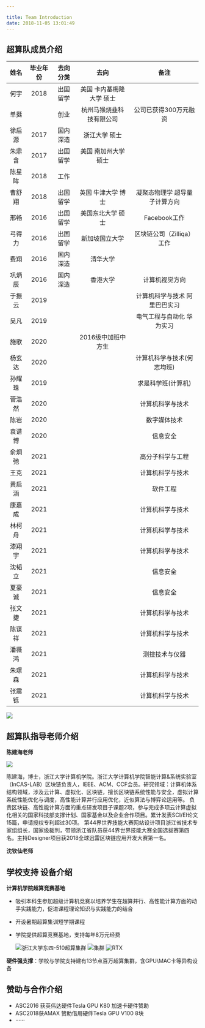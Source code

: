 ```yaml
---

title: Team Introduction
date: 2018-11-05 13:01:49
---
```


## 超算队成员介绍

|  姓名  | 毕业年份 | 去向分类 |             去向              |                备注                 |
| :----: | :------: | :------: | :---------------------------: | :---------------------------------: |
|  何宇  |   2018   | 出国留学 | 美国   卡内基梅隆大学    硕士 |                                     |
|  单挺  |          |   创业   |   杭州马猴烧韭科技有限公司    |        公司已获得300万元融资        |
| 徐启源 |   2017   | 国内深造 |        浙江大学   硕士        |                                     |
| 朱鼎含 |   2017   | 出国留学 |    美国   南加州大学 硕士     |                                     |
| 陈星眸 |   2018   |   工作   |                               |                                     |
| 曹舒翔 |   2018   | 出国留学 |     英国   牛津大学 博士      |   凝聚态物理学 超导量子计算方向    |
|  邢畅  |   2016   | 出国留学 |      美国东北大学   硕士      |         Facebook工作          |
| 弓得力 |   2016   | 出国留学 |        新加坡国立大学         | 区块链公司（Zilliqa）工作 |
|  费翔  |   2016   | 国内深造 |           清华大学            |                                     |
| 巩炳辰 |   2016   | 国内深造 |           香港大学            |         计算机视觉方向          |
| 于振云 |   2019   |          |                               |    计算机科学与技术 阿里巴巴实习 |
|  吴凡  |   2019   |          |                               |       电气工程与自动化   华为实习      |
|  施歌  |   2020   |          |      2016级中加班中方生       |                                     |
| 杨玄达 |   2020   |          |                               |   计算机科学与技术(何志均班)         |
| 孙耀珠 |   2019   |          |                               |        求是科学班(计算机)       |
| 菅浩然 |   2020   |          |                               |        计算机科学与技术            |
|  陈岩  |   2020   |          |                               |          数字媒体技术             |
| 袁谱博 |   2020   |          |                               |           信息安全                |
| 俞炯弛 |   2021   |          |                               |        高分子科学与工程           |
|  王克  |   2021   |          |                               |       计算机科学与技术       |
| 黄启涵 |   2021   |          |                               |       软件工程        |
| 康嘉成 |   2021   |          |                               |    计算机科学与技术          |
| 林柯舟 |   2021   |          |                               |        计算机科学与技术     |
| 漆翔宇 |   2021   |          |                               |        计算机科学与技术          |
| 沈韬立 |   2021   |          |                               |       信息安全         |
| 夏豪诚 |   2021   |          |                               |       信息安全         |
| 张文捷 |   2021   |          |                               |        计算机科学与技术          |
| 陈谋祥 |   2021   |          |                               |        计算机科学与技术          |
| 潘薇鸿 |   2021   |          |                               |        测控技术与仪器      |
| 朱璟森 |   2021   |          |                               |        计算机科学与技术          |
| 张震铄 |   2021   |          |                               |        计算机科学与技术          |

![](index/ourASC17.png)

## 超算队指导老师介绍

**陈建海老师**

![](index/陈建海老师.jpg)

陈建海，博士，浙江大学计算机学院。浙江大学计算机学院智能计算&系统实验室（InCAS-LAB）区块链负责人，IEEE、ACM、CCF会员。研究领域：计算机体系结构领域，涉及云计算、虚拟化、区块链，擅长区块链系统性能与安全，虚拟计算系统性能优化与调度，高性能计算并行应用优化，近似算法与博弈论运用等。 负责区块链、高性能计算方面的重点研发项目子课题2项，参与完成多项云计算虚拟化相关的国家科技部支撑计划、国家基金以及企业合作项目。累计发表SCI/EI论文15篇，申请授权专利超过30项。 第44界世界技能大赛网站设计项目浙江省技术专家组组长，国家级裁判，带领浙江省队员获44界世界技能大赛全国选拔赛第四名。主持Designer项目获2018全球迅雷区块链应用开发大赛第一名。


**沈钦仙老师**


## 学校支持 设备介绍

**计算机学院超算竞赛基地**

* 吸引本科生参加超级计算机竞赛以培养学生在超算并行、高性能计算方面的动手实践能力，促进课程理论知识与实践能力的结合
* 开设暑期超算集训短学期课程
* 学院提供超算竞赛基地，支持每年8万元经费

  ![浙江大学东四-510超算集群](index/浙江大学东四-510超算集群.JPG)
  ![集群](index/1.jpg)
  ![RTX](index/2.jpg)

**硬件强支撑**：学校与学院支持建有13节点百万超算集群，含GPU\MAC卡等异构设备

## 赞助与合作介绍

* ASC2016 获英伟达硬件Tesla GPU K80 加速卡硬件赞助
* ASC2018获AMAX 赞助借用硬件Tesla GPU V100 8块  
* ······

